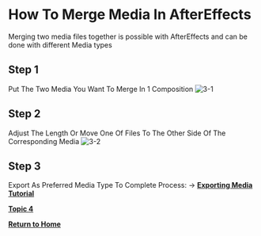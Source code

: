 # How To Merge Media In AfterEffects

Merging two media files together is possible with AfterEffects and can be done with different Media types

## Step 1

Put The Two Media You Want To Merge In 1 Composition
![3-1](https://user-images.githubusercontent.com/97974825/204566904-a50a7f45-0496-4a96-b2c2-305f4f71a9a6.png)


## Step 2

Adjust The Length Or Move One Of Files To The Other Side Of The Corresponding Media
![3-2](https://user-images.githubusercontent.com/97974825/204566926-dc5cfe54-e6cb-4ebb-945d-a9219bee5591.png)

## Step 3
Export As Preferred Media Type To Complete Process: -> [**Exporting Media Tutorial**](Topic5.md)


[**Topic 4**](Topic4.md)

[**Return to Home**](README.md)
